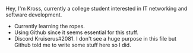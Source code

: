 Hey, I'm Kross, currently a college student interested in IT networking and software development.
- Currently learning the ropes.
- Using Github since it seems essential for this stuff.
- Discord Kruiserus#2081.
I don't see a huge purpose in this file but Github told me to write some stuff here so I did.
<!---
Krossenet/Krossenet is a ✨ special ✨ repository because its `README.md` (this file) appears on your GitHub profile.
You can click the Preview link to take a look at your changes.
--->
